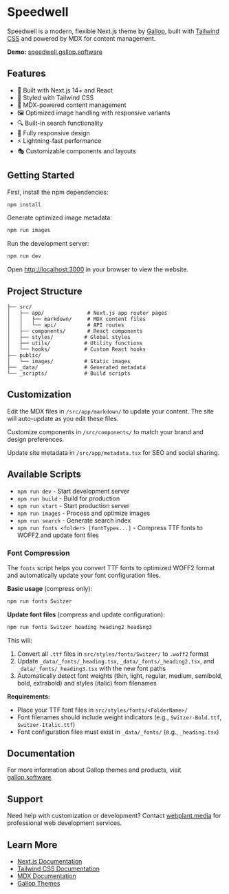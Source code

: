 # Speedwell

Speedwell is a modern, flexible Next.js theme by [Gallop](https://gallop.software), built with [Tailwind CSS](https://tailwindcss.com) and powered by MDX for content management.

**Demo:** [speedwell.gallop.software](https://speedwell.gallop.software)

## Features

- 🚀 Built with Next.js 14+ and React
- 🎨 Styled with Tailwind CSS
- 📝 MDX-powered content management
- 🖼️ Optimized image handling with responsive variants
- 🔍 Built-in search functionality
- 📱 Fully responsive design
- ⚡ Lightning-fast performance
- 🎭 Customizable components and layouts

## Getting Started

First, install the npm dependencies:

```bash
npm install
```

Generate optimized image metadata:

```bash
npm run images
```

Run the development server:

```bash
npm run dev
```

Open [http://localhost:3000](http://localhost:3000) in your browser to view the website.

## Project Structure

```
├── src/
│   ├── app/              # Next.js app router pages
│   │   ├── markdown/     # MDX content files
│   │   └── api/          # API routes
│   ├── components/       # React components
│   ├── styles/          # Global styles
│   ├── utils/           # Utility functions
│   └── hooks/           # Custom React hooks
├── public/
│   └── images/          # Static images
├── _data/               # Generated metadata
└── _scripts/            # Build scripts
```

## Customization

Edit the MDX files in `/src/app/markdown/` to update your content. The site will auto-update as you edit these files.

Customize components in `/src/components/` to match your brand and design preferences.

Update site metadata in `/src/app/metadata.tsx` for SEO and social sharing.

## Available Scripts

- `npm run dev` - Start development server
- `npm run build` - Build for production
- `npm run start` - Start production server
- `npm run images` - Process and optimize images
- `npm run search` - Generate search index
- `npm run fonts <folder> [fontTypes...]` - Compress TTF fonts to WOFF2 and update font files

### Font Compression

The `fonts` script helps you convert TTF fonts to optimized WOFF2 format and automatically update your font configuration files.

**Basic usage** (compress only):

```bash
npm run fonts Switzer
```

**Update font files** (compress and update configuration):

```bash
npm run fonts Switzer heading heading2 heading3
```

This will:

1. Convert all `.ttf` files in `src/styles/fonts/Switzer/` to `.woff2` format
2. Update `_data/_fonts/_heading.tsx`, `_data/_fonts/_heading2.tsx`, and `_data/_fonts/_heading3.tsx` with the new font paths
3. Automatically detect font weights (thin, light, regular, medium, semibold, bold, extrabold) and styles (italic) from filenames

**Requirements:**

- Place your TTF font files in `src/styles/fonts/<FolderName>/`
- Font filenames should include weight indicators (e.g., `Switzer-Bold.ttf`, `Switzer-Italic.ttf`)
- Font configuration files must exist in `_data/_fonts/` (e.g., `_heading.tsx`)

## Documentation

For more information about Gallop themes and products, visit [gallop.software](https://gallop.software).

## Support

Need help with customization or development? Contact [webplant.media](https://webplant.media) for professional web development services.

## Learn More

- [Next.js Documentation](https://nextjs.org/docs)
- [Tailwind CSS Documentation](https://tailwindcss.com/docs)
- [MDX Documentation](https://mdxjs.com)
- [Gallop Themes](https://gallop.software)

